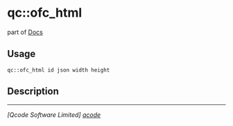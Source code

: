 qc::ofc_html
============

part of [Docs](.)

Usage
-----
`qc::ofc_html id json width height`

Description
-----------


----------------------------------
*[Qcode Software Limited] [qcode]*

[qcode]: www.qcode.co.uk "Qcode Software"